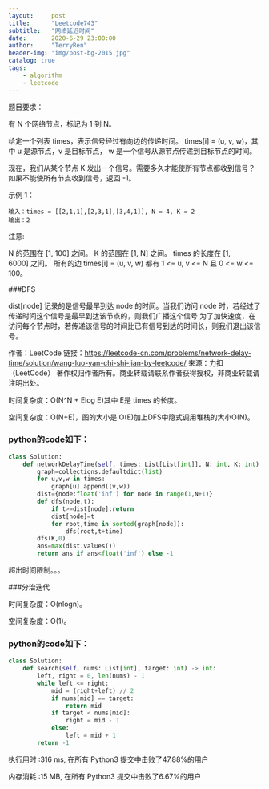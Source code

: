 ```yaml
---
layout:     post
title:      "Leetcode743"
subtitle:   "网络延迟时间"
date:       2020-6-29 23:00:00
author:     "TerryRen"
header-img: "img/post-bg-2015.jpg"
catalog: true
tags:
    - algorithm
    - leetcode
---
```

题目要求：

有 N 个网络节点，标记为 1 到 N。

给定一个列表 times，表示信号经过有向边的传递时间。 times[i] = (u, v, w)，其中 u 是源节点，v 是目标节点， w 是一个信号从源节点传递到目标节点的时间。

现在，我们从某个节点 K 发出一个信号。需要多久才能使所有节点都收到信号？如果不能使所有节点收到信号，返回 -1。








示例 1：
```
输入：times = [[2,1,1],[2,3,1],[3,4,1]], N = 4, K = 2
输出：2
```
注意:

N 的范围在 [1, 100] 之间。
K 的范围在 [1, N] 之间。
times 的长度在 [1, 6000] 之间。
所有的边 times[i] = (u, v, w) 都有 1 <= u, v <= N 且 0 <= w <= 100。




###DFS

dist[node] 记录的是信号最早到达 node 的时间。当我们访问 node 时，若经过了传递时间这个信号是最早到达该节点的，则我们广播这个信号
为了加快速度，在访问每个节点时，若传递该信号的时间比已有信号到达的时间长，则我们退出该信号。

作者：LeetCode
链接：https://leetcode-cn.com/problems/network-delay-time/solution/wang-luo-yan-chi-shi-jian-by-leetcode/
来源：力扣（LeetCode）
著作权归作者所有。商业转载请联系作者获得授权，非商业转载请注明出处。

时间复杂度：O(N^N + Elog E)其中 E是 times 的长度。

空间复杂度：O(N+E)，图的大小是 O(E)加上DFS中隐式调用堆栈的大小O(N)。





### python的code如下：


```python
class Solution:
    def networkDelayTime(self, times: List[List[int]], N: int, K: int) -> int:
        graph=collections.defaultdict(list)
        for u,v,w in times:
            graph[u].append((v,w))
        dist={node:float('inf') for node in range(1,N+1)}
        def dfs(node,t):
            if t>=dist[node]:return 
            dist[node]=t
            for root,time in sorted(graph[node]):
                dfs(root,t+time)        
        dfs(K,0)
        ans=max(dist.values())
        return ans if ans<float('inf') else -1
```
超出时间限制。。。

###分治迭代



时间复杂度：O(nlogn)。

空间复杂度：O(1)。



### python的code如下：


```python
class Solution:
    def search(self, nums: List[int], target: int) -> int:
        left, right = 0, len(nums) - 1
        while left <= right:
            mid = (right+left) // 2
            if nums[mid] == target:
                return mid
            if target < nums[mid]:
                right = mid - 1
            else:
                left = mid + 1
        return -1
```
执行用时 :316 ms, 在所有 Python3 提交中击败了47.88%的用户

内存消耗 :15 MB, 在所有 Python3 提交中击败了6.67%的用户